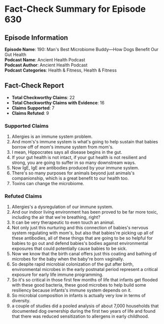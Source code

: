 # Fact-Check Summary for Episode 630

## Episode Information

**Episode Name**: 190: Man's Best Microbiome Buddy—How Dogs Benefit Our Gut Health  
**Podcast Name**: Ancient Health Podcast  
**Podcast Author**: Ancient Health Podcast  
**Podcast Categories**: Health & Fitness, Health & Fitness

## Fact-Check Report

- **Total Checkworthy Claims**: 22
- **Total Checkworthy Claims with Evidence**: 16
- **Claims Supported**: 7
- **Claims Refuted**: 9

### Supported Claims

1. Allergies is an immune system problem.
2. And mom's's immune system is what's going to help sustain that babies borrow off of mom's immune system from mom's.
3. I mean, Hippocrates says all disease begins in the gut.
4. If your gut health is not intact, if your gut health is not resilient and strong, you are going to suffer in so many downstream ways.
5. Now IgE, IgE are antibodies produced by your immune system.
6. There's so many purposes for animals beyond just animals's companionship, which is a great benefit to our health too.
7. Toxins can change the microbiome.

### Refuted Claims

1. Allergies's a dysregulation of our immune system.
2. And our indoor living environment has been proved to be far more toxic, including the air that we're breathing, right?
3. It can be very therapeutic to even touch an animal.
4. Not only just this nurturing and this connection of babies's nervous system regulating with mom's, but also that babies're picking up all of these antibodies, all of these things that are going to be so helpful for babies to go out and defend babies's bodies against environmental exposures that could potentially cause babies to be sick.
5. Now we know that the birth canal offers just this coating and bathing of microbes for the baby when the baby're born vaginally.
6. So despite rapid microbial colonization of the gut after birth, environmental microbes in the early postnatal period represent a critical exposure for early life immune programming.
7. So it's so critical in those first few months of life that infants get flooded with these good bacteria, these good microbes to help build some resiliency because infants's immune system depends on it.
8. So microbial composition in infants is actually very low in terms of diversity.
9. a couple of studies did a pooled analysis of about 7,000 households that documented dog ownership during the first two years of life and found that there was reduced sensitization to allergens in early childhood.
